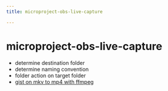 ```yaml
---
title: microproject-obs-live-capture

---
```


# microproject-obs-live-capture

* determine destination folder
* determine naming convention
* folder action on target folder
* [gist on mkv to mp4 with ffmpeg](https://gist.github.com/jamesmacwhite/58aebfe4a82bb8d645a797a1ba975132)

